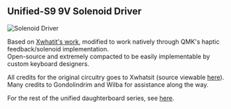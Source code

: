 ## **Unified-S9 9V Solenoid Driver**

![Solenoid Driver](https://github.com/ai03-2725/9V-solenoid-controller/blob/master/img/Screenshot_3.png?raw=true)

Based on [Xwhatit's work](https://geekhack.org/index.php?topic=58192), modified to work natively through QMK's haptic feedback/solenoid implementation.  
Open-source and extremely compacted to be easily implementable by custom keyboard designers.  

All credits for the original circuitry goes to Xwhatsit (source viewable [here](https://github.com/BASLQC/xwhatits-capsense-controller)).  
Many credits to Gondolindrim and Wilba for assistance along the way.

For the rest of the unified daughterboard series, see [here](https://github.com/ai03-2725/Unified-Daughterboard).